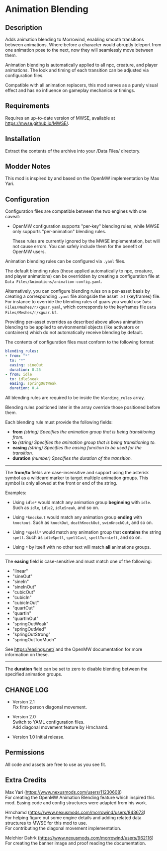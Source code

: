 # Animation Blending

## Description

Adds animation blending to Morrowind, enabling smooth transitions between animations. Where before a character would abruptly teleport from one animation pose to the next, now they will seamlessly move between them.

Animation blending is automatically applied to all npc, creature, and player animations. The look and timing of each transition can be adjusted via configuration files.

Compatible with all animation replacers, this mod serves as a purely visual effect and has no influence on gameplay mechanics or timings.

## Requirements

Requires an up-to-date version of MWSE, available at <https://mwse.github.io/MWSE/>.

## Installation

Extract the contents of the archive into your /Data Files/ directory.

## Modder Notes

This mod is inspired by and based on the OpenMW implementation by Max Yari.

## Configuration

Configuration files are compatible between the two engines with one caveat:

* OpenMW configuration supports "per-key" blending rules, while MWSE only supports "per-animation" blending rules.

    These rules are currently ignored by the MWSE implementation, but will not cause errors. You can safely include them for the benefit of OpenMW users.

Animation blending rules can be configured via `.yaml` files. 

The default blending rules (those applied automatically to npc, creature, and player animations) can be overridden by creating a configuration file at `Data Files/Animations/animation-config.yaml`.

Alternatively, you can configure blending rules on a per-asset basis by creating a corresponding `.yaml` file alongside the asset `.kf` (keyframes) file. For instance to override the blending rules of guars you would use `Data Files/Meshes/r/xguar.yaml`, which corresponds to the keyframes file `Data Files/Meshes/r/xguar.kf`. 

Providing per-asset overrides as described above allows animation blending to be applied to environmental objects (like activators or containers) which do not automatically receive blending by default.

The contents of configuration files must conform to the following format:

```yaml
blending_rules:
- from: "*"
  to: "*"
  easing: sineOut
  duration: 0.25
- from: idle
  to: idleSneak
  easing: springOutWeak
  duration: 0.4
```

All blending rules are required to be inside the `blending_rules` array. 

Blending rules positioned later in the array override those positioned before them.

Each blending rule must provide the following fields:

- **from** *(string) Specifies the animation group that is being transitioning from.*
- **to** *(string) Specifies the animation group that is being transitioning to.*
- **easing** *(string) Specifies the easing function to be used for the transition.*
- **duration** *(number) Specifies the duration of the transition.*

---

The **from/to** fields are case-insensitive and support using the asterisk symbol as a wildcard marker to target multiple animation groups. This symbol is only allowed at the front or end of the string.

Examples:

- Using `idle*` would match any animation group **beginning** with `idle`. Such as `idle`, `idle2`, `idleSneak`, and so on.

- Using `*knockout` would match any animation group **ending** with `knockout`. Such as `knockOut`, `deathKnockOut`, `swimKnockOut`, and so on.

- Using `*spell*` would match any animation group that **contains** the string `spell`. Such as `idleSpell`,  `spellCast`, `spellTurnLeft`, and so on.

- Using `*` by itself with no other text will match **all** animations groups.

---

The **easing** field is case-sensitive and must match one of the following:

* "linear"
* "sineOut"
* "sineIn"
* "sineInOut"
* "cubicOut"
* "cubicIn"
* "cubicInOut"
* "quartOut"
* "quartIn"
* "quartInOut"
* "springOutWeak"
* "springOutMed"
* "springOutStrong"
* "springOutTooMuch"

See <https://easings.net/> and the OpenMW documentation for more information on these.

---

The **duration** field can be set to zero to disable blending between the specified animation groups.

## CHANGE LOG

- Version 2.1  
     Fix first-person diagonal movement.

- Version 2.0  
     Switch to YAML configuration files.  
     Add diagonal movement feature by Hrnchamd.

- Version 1.0
     Initial release.

## Permissions

All code and assets are free to use as you see fit.

## Extra Credits

Max Yari (https://www.nexusmods.com/users/11230608)  
For creating the OpenMW Animation Blending feature which inspired this mod. Easing code and config structures were adapted from his work.

Hrnchamd (https://www.nexusmods.com/morrowind/users/843673)  
For helping figure out some engine details and adding related data structures to MWSE for this mod to use.  
For contributing the diagonal movement implementation.

Melchior Dahrk (https://www.nexusmods.com/morrowind/users/962116)  
For creating the banner image and proof reading the documentation. 

